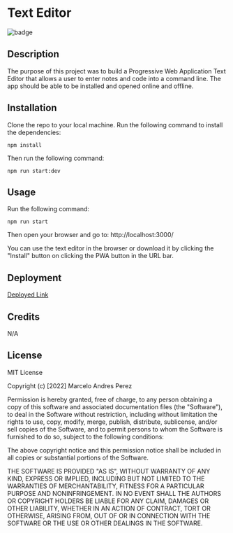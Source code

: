 # Text Editor

![badge](https://img.shields.io/badge/license-MIT-blue.svg)

## Description

The purpose of this project was to build a Progressive Web Application Text Editor that allows a user to enter notes and code into a command line. The app should be able to be installed and opened online and offline.

## Installation

Clone the repo to your local machine. Run the following command to install the dependencies:

`npm install`

Then run the following command:

`npm run start:dev`

## Usage

Run the following command:

`npm run start`

Then open your browser and go to: http://localhost:3000/

You can use the text editor in the browser or download it by clicking the "Install" button on clicking the PWA button in the URL bar.

## Deployment

[Deployed Link](https://andres-text-editor.herokuapp.com/)

## Credits

N/A

## License

MIT License

Copyright (c) [2022] Marcelo Andres Perez

Permission is hereby granted, free of charge, to any person obtaining a copy
of this software and associated documentation files (the "Software"), to deal
in the Software without restriction, including without limitation the rights
to use, copy, modify, merge, publish, distribute, sublicense, and/or sell
copies of the Software, and to permit persons to whom the Software is
furnished to do so, subject to the following conditions:

The above copyright notice and this permission notice shall be included in all
copies or substantial portions of the Software.

THE SOFTWARE IS PROVIDED "AS IS", WITHOUT WARRANTY OF ANY KIND, EXPRESS OR
IMPLIED, INCLUDING BUT NOT LIMITED TO THE WARRANTIES OF MERCHANTABILITY,
FITNESS FOR A PARTICULAR PURPOSE AND NONINFRINGEMENT. IN NO EVENT SHALL THE
AUTHORS OR COPYRIGHT HOLDERS BE LIABLE FOR ANY CLAIM, DAMAGES OR OTHER
LIABILITY, WHETHER IN AN ACTION OF CONTRACT, TORT OR OTHERWISE, ARISING FROM,
OUT OF OR IN CONNECTION WITH THE SOFTWARE OR THE USE OR OTHER DEALINGS IN THE
SOFTWARE.
